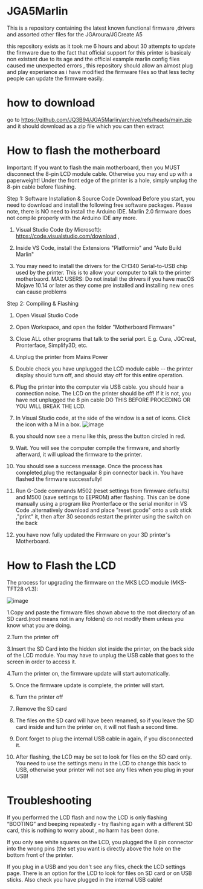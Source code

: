 # JGA5Marlin
This is a repository containing the latest known functional firmware ,drivers and assorted other files for the JGAroura/JGCreate A5

this repository exists as it took me 6 hours and about 30 attempts to update the firmware due to the fact that official support for this printer is basicaly non existant due to its age and the official example marlin config files caused me unexpected errors , this repository should allow an almost plug and play experiance as i have modified the firmware files so that less techy people can update the firmware easily. 

# how to download 
go to https://github.com/JQ3B94/JGA5Marlin/archive/refs/heads/main.zip and it should download as a zip file which you can then extract

# How to flash the motherboard
Important: If you want to flash the main motherboard, then you MUST disconnect the 8-pin LCD module cable. Otherwise you may end up with a paperweight! Under the front edge of the printer is a hole, simply unplug the 8-pin cable before flashing.

Step 1: Software Installation & Source Code Download
Before you start, you need to download and install the following free software packages. Please note, there is NO need to install the Arduino IDE.
Marlin 2.0 firmware does not compile properly with the Arduino IDE any more.


1. Visual Studio Code (by Microsoft): https://code.visualstudio.com/download , 
2. Inside VS Code, install the Extensions "Platformio" and "Auto Build Marlin"

3. You may need to install the drivers for the CH340 Serial-to-USB chip used by the printer. This is to allow your computer to talk to the printer motherbaord.
MAC USERS: Do not install the drivers if you have macOS Mojave 10.14 or later as they come pre installed and installing new ones can cause problems

Step 2: Compiling & Flashing
1. Open Visual Studio Code

2. Open Workspace, and open the folder "Motherboard Firmware"

3. Close ALL other programs that talk to the serial port. E.g. Cura, JGCreat, Pronterface, Simplify3D, etc.

4. Unplug the printer from Mains Power

5. Double check you have unplugged the LCD module cable -- the printer display should turn off, and should stay off for this entire operation.

6. Plug the printer into the computer via USB cable. you should hear a connection noise. The LCD on the printer should be off! If it is not, you have not unplugged the 8 pin cable 
DO THIS BEFORE PROCEDING OR YOU WILL BREAK THE LCD.

7. In Visual Studio code,  at the side of the window is a set of icons. Click the icon with a M in a box.
 ![image](https://github.com/joepotato04/JGA5Marlin/assets/52463691/e06c945c-eaab-44c3-b34a-4b7afdb1f01e)

 
8. you should now see a menu like this, press the button circled in red.


9. Wait. You will see the computer compile the firmware, and shortly afterward, it will upload the firmware to the printer.

10. You should see a success message. Once the process has completed,plug the rectangualar 8 pin connector back in. You have flashed the firmware successfully!

11. Run G-Code commands M502 (reset settings from firmware defaults) and M500 (save settings to EEPROM) after flashing. This can be done  manually using a program like Pronterface or the serial monitor in VS Code .alternatively download and place "reset.gcode" onto a usb stick ,"print" it, then after 30 seconds restart the printer using the switch on the back

12. you have now fully updated the Firmware on your 3D printer's Motherboard.



# How to Flash the LCD
The process for upgrading the firmware on the MKS LCD module (MKS-TFT28 v1.3):


![image](https://github.com/joepotato04/JGA5Marlin/assets/52463691/f9f99f05-8434-4fb1-8aac-ff2566592c4e)

1.Copy and paste the firmware files shown above to the root directory of an SD card.(root means not in any folders)
do not modify them unless you know what you are doing.


2.Turn the printer off

3.Insert the SD Card into the hidden slot inside the printer, on the back side of the LCD module. You may have to unplug the USB cable that goes to the screen in order to access it.

4.Turn the printer on, the firmware update will start automatically.

5. Once the firmware update is complete, the printer will start.

6. Turn the printer off

7. Remove the SD card

8. The files on the SD card will have been renamed, so if you leave the SD card inside and turn the printer on, it will not flash a second time.

9. Dont forget to plug the internal USB cable in again, if you disconnected it.

10. After flashing, the LCD may be set to look for files on the SD card only. You need to use the settings menu in the LCD to change this back to USB, otherwise your printer will not see any files when you plug in your USB!


# Troubleshooting
If you performed the LCD flash and now the LCD is only flashing “BOOTING” and beeping repeatedly - try flashing again with a different SD card, this is nothing to worry about , no harm has been done.

If you only see white squares on the LCD, you plugged the 8 pin connector into the wrong pins (the set you want is directly above the hole on the bottom front of the printer.

If you plug in a USB and you don't see any files, check the LCD settings page. There is an option for the LCD to look for files on SD card or on USB sticks. Also check you have plugged in the internal USB cable!
